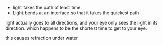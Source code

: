 - light takes the path of least time.  
- Light bends at an interface so that it takes the quickest path

light actually goes to all directions, and your eye only sees the light in its direction. which happens to be the shortest time to get to your eye.

this causes refraction under water

